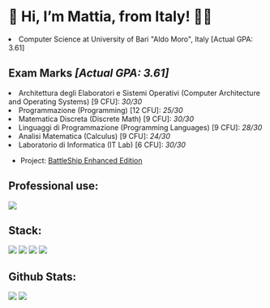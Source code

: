 <h1>👋 Hi, I’m Mattia, from Italy! 👨‍💻</h1>
<li>Computer Science at University of Bari "Aldo Moro", Italy [Actual GPA: 3.61]</li>

<h2> Exam Marks <i>[Actual GPA: 3.61]</i></h2>

<li> Architettura degli Elaboratori e Sistemi Operativi (Computer Architecture and Operating Systems) [9 CFU]: <i>30/30</i> </li>
<li> Programmazione (Programming) [12 CFU]: <i>25/30</i> </li>
<li> Matematica Discreta (Discrete Math) [9 CFU]: <i>30/30</i></li> 
<li> Linguaggi di Programmazione (Programming Languages) [9 CFU]: <i> 28/30 </i> </li>
<li> Analisi Matematica (Calculus) [9 CFU]: <i> 24/30 </i> </li>
<li> Laboratorio di Informatica (IT Lab) [6 CFU]: <i> 30/30 </i></li>
<ul><li>Project: <a href="https://github.com/Stefano-Labianca/battaglia-navale">BattleShip Enhanced Edition</a></li></ul>

<h2> Professional use: </h2>

<a href="https://www.linkedin.com/in/mattiacurri/"> <img src="https://img.shields.io/badge/LinkedIn-0077B5?style=for-the-badge&logo=linkedin&logoColor=white" /></a>

<h2> Stack: </h2>
<a href="https://www.overleaf.com/"><img src="https://img.shields.io/badge/LaTeX-47A141?style=for-the-badge&logo=LaTeX&logoColor=white" /></a>
<a href="https://en.wikipedia.org/wiki/C_(programming_language)"><img src="https://img.shields.io/badge/C-00599C?style=for-the-badge&logo=c&logoColor=white" /></a>
<a href="https://en.wikipedia.org/wiki/C%2B%2B"><img src="https://img.shields.io/badge/C%2B%2B-00599C?style=for-the-badge&logo=c%2B%2B&logoColor=white" /></a>
<a href="https://en.wikipedia.org/wiki/SQL"><img src="https://img.shields.io/badge/MySQL-005C84?style=for-the-badge&logo=mysql&logoColor=white" /></a>
<br>

<h2> Github Stats: </h2>
<img src="https://github-readme-stats.vercel.app/api?username=mattiacurri&count_private=true&theme=dark" />
<img src="https://github-readme-streak-stats.herokuapp.com/?user=mattiacurri" />

